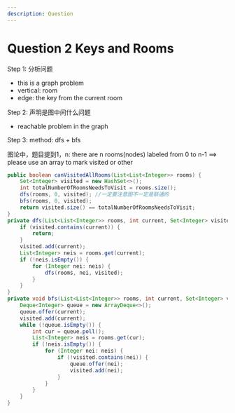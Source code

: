```yaml
---
description: Question
---
```


# Question 2 Keys and Rooms

Step 1: 分析问题

* this is a graph problem
* vertical: room
* edge: the key from the current room

Step 2: 声明是图中间什么问题

* reachable problem in the graph

Step 3: method: dfs + bfs



图论中，题目提到1，n: there are n rooms(nodes) labeled from 0 to n-1 ==> please use an array to mark visited or other



```java
public boolean canVisitedAllRooms(List<List<Integer>> rooms) {
    Set<Integer> visited = new HashSet<>();
    int totalNumberOfRoomsNeedsToVisit = rooms.size();
    dfs(rooms, 0, visited); //一定要注意图不一定是联通的
    bfs(rooms, 0, visited);
    return visited.size() == totalNumberOfRoomsNeedsToVisit;
}
private dfs(List<List<Integer>> rooms, int current, Set<Integer> visited) {
    if (visited.contains(current)) {
        return;
    }
    visited.add(current);
    List<Integer> neis = rooms.get(current);
    if (!neis.isEmpty()) {
        for (Integer nei: neis) {
            dfs(rooms, nei, visited);
        }
    }
}
private void bfs(List<List<Integer>> rooms, int current, Set<Integer> visited) {
    Deque<Integer> queue = new ArrayDeque<>();
    queue.offer(current);
    visited.add(current);
    while (!queue.isEmpty()) {
        int cur = queue.poll();
        List<Integer> neis = rooms.get(cur);
        if (!neis.isEmpty()) {
            for (Integer nei: neis) {
                if (!visited.contains(nei)) {
                    queue.offer(nei);
                    visited.add(nei);
                }
            }
        }
    }
}
```

